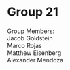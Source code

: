 # Group 21 

Group Members: <br>
Jacob Goldstein<br>
Marco Rojas<br>
Matthew Eisenberg<br>
Alexander Mendoza